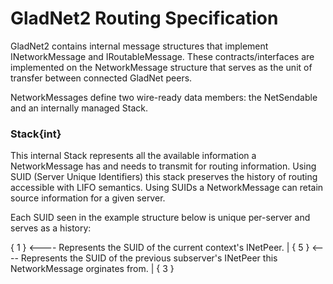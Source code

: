 # GladNet2 Routing Specification

GladNet2 contains internal message structures that implement INetworkMessage and IRoutableMessage. These contracts/interfaces are implemented on the NetworkMessage structure that serves as the unit of transfer between connected GladNet peers.

NetworkMessages define two wire-ready data members: the NetSendable<PacketPayload> and an internally managed Stack<int>.

### Stack{int}

This internal Stack<int> represents all the available information a NetworkMessage has and needs to transmit for routing information. Using SUID (Server Unique Identifiers) this stack preserves the history of routing accessible with LIFO semantics. Using SUIDs a NetworkMessage can retain source information for a given server.

Each SUID seen in the example structure below is unique per-server and serves as a history:

{  1  } <---- Represents the SUID of the current context's INetPeer.
   |
{  5  } <---- Represents the SUID of the previous subserver's INetPeer this NetworkMessage orginates from.
   |
{  3  }
